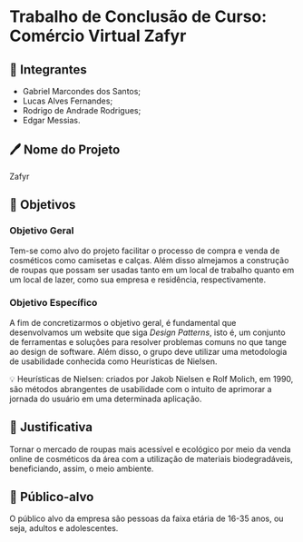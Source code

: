 
# Trabalho de Conclusão de Curso: Comércio Virtual Zafyr

## 👥 Integrantes

- Gabriel Marcondes dos Santos;
- Lucas Alves Fernandes;
- Rodrigo de Andrade Rodrigues;
- Edgar Messias.

## 🖊️ Nome do Projeto

Zafyr

## 🔭 Objetivos

### Objetivo Geral

Tem-se como alvo do projeto facilitar o processo de compra e venda de cosméticos como camisetas e calças. Além disso almejamos a construção de roupas que possam ser usadas tanto em um local de trabalho quanto em um local de lazer, como sua empresa e residência, respectivamente.

### Objetivo Específico

A fim de concretizarmos o objetivo geral, é fundamental que desenvolvamos um website que siga *Design Patterns*, isto é, um conjunto de ferramentas e soluções para resolver problemas comuns no que tange ao design de software. Além disso, o grupo deve utilizar uma metodologia de usabilidade conhecida como Heurísticas de Nielsen.

<aside>
💡 Heurísticas de Nielsen: criados por Jakob Nielsen e Rolf Molich, em 1990, são métodos abrangentes de usabilidade com o intuito de aprimorar a jornada do usuário em uma determinada aplicação.

</aside>

## 🔎 Justificativa

Tornar o mercado de roupas mais acessível e ecológico por meio da venda online de cosméticos da área com a utilização de materiais biodegradáveis, beneficiando, assim, o meio ambiente.

## 🎯 Público-alvo

O público alvo da empresa são pessoas da faixa etária de 16-35 anos, ou seja, adultos e adolescentes.
